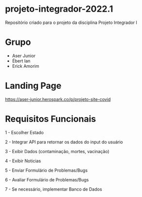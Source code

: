 # projeto-integrador-2022.1

Repositório criado para o projeto da disciplina Projeto Integrador I


# Grupo

* Aser Junior
* Ébert Ian
* Erick Amorim

# Landing Page

https://aser-junior.herospark.co/p/projeto-site-covid

# Requisitos Funcionais

1 - Escolher Estado

2 - Integrar API para retornar os dados do input do usuário

3 - Exibir Dados (contaminação, mortes, vacinação)

4 - Exibir Noticias

5 - Enviar Formulário de Problemas/Bugs

6 - Avaliar Formulário de Problemas/Bugs

7 - Se necessário, implementar Banco de Dados
